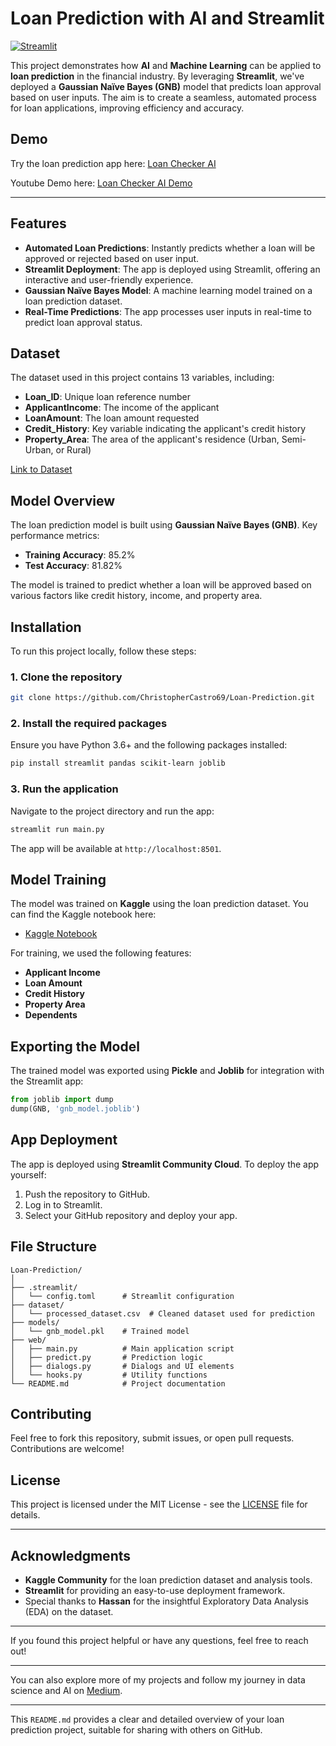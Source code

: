 
# Loan Prediction with AI and Streamlit

[![Streamlit](https://img.shields.io/badge/Streamlit-Loan_Prediction_App-brightgreen.svg)](https://loan-checker-ai.streamlit.app/)

This project demonstrates how **AI** and **Machine Learning** can be applied to **loan prediction** in the financial industry. By leveraging **Streamlit**, we've deployed a **Gaussian Naïve Bayes (GNB)** model that predicts loan approval based on user inputs. The aim is to create a seamless, automated process for loan applications, improving efficiency and accuracy.

## Demo

Try the loan prediction app here: [Loan Checker AI](https://loan-checker-ai.streamlit.app/)

Youtube Demo here: [Loan Checker AI Demo](https://www.youtube.com/watch?v=dQRW1WTRDTA&t=2s)

---

## Features
- **Automated Loan Predictions**: Instantly predicts whether a loan will be approved or rejected based on user input.
- **Streamlit Deployment**: The app is deployed using Streamlit, offering an interactive and user-friendly experience.
- **Gaussian Naïve Bayes Model**: A machine learning model trained on a loan prediction dataset.
- **Real-Time Predictions**: The app processes user inputs in real-time to predict loan approval status.
  
## Dataset

The dataset used in this project contains 13 variables, including:
- **Loan_ID**: Unique loan reference number
- **ApplicantIncome**: The income of the applicant
- **LoanAmount**: The loan amount requested
- **Credit_History**: Key variable indicating the applicant's credit history
- **Property_Area**: The area of the applicant's residence (Urban, Semi-Urban, or Rural)
  
[Link to Dataset](https://www.kaggle.com/datasets/bhavikjikadara/loan-status-prediction)

## Model Overview

The loan prediction model is built using **Gaussian Naïve Bayes (GNB)**. Key performance metrics:
- **Training Accuracy**: 85.2%
- **Test Accuracy**: 81.82%

The model is trained to predict whether a loan will be approved based on various factors like credit history, income, and property area.

## Installation

To run this project locally, follow these steps:

### 1. Clone the repository
```bash
git clone https://github.com/ChristopherCastro69/Loan-Prediction.git
```

### 2. Install the required packages
Ensure you have Python 3.6+ and the following packages installed:
```bash
pip install streamlit pandas scikit-learn joblib
```

### 3. Run the application
Navigate to the project directory and run the app:
```bash
streamlit run main.py
```
The app will be available at `http://localhost:8501`.

## Model Training

The model was trained on **Kaggle** using the loan prediction dataset. You can find the Kaggle notebook here:

- [Kaggle Notebook](https://www.kaggle.com/code/kaizn69/loan-status-prediction-and-model-deployment)

For training, we used the following features:
- **Applicant Income**
- **Loan Amount**
- **Credit History**
- **Property Area**
- **Dependents**

## Exporting the Model

The trained model was exported using **Pickle** and **Joblib** for integration with the Streamlit app:
```python
from joblib import dump
dump(GNB, 'gnb_model.joblib')
```

## App Deployment

The app is deployed using **Streamlit Community Cloud**. To deploy the app yourself:
1. Push the repository to GitHub.
2. Log in to Streamlit.
3. Select your GitHub repository and deploy your app.

## File Structure

```plaintext
Loan-Prediction/
│
├── .streamlit/
│   └── config.toml      # Streamlit configuration
├── dataset/
│   └── processed_dataset.csv  # Cleaned dataset used for prediction
├── models/
│   └── gnb_model.pkl    # Trained model
├── web/
│   ├── main.py          # Main application script
│   ├── predict.py       # Prediction logic
│   ├── dialogs.py       # Dialogs and UI elements
│   └── hooks.py         # Utility functions
└── README.md            # Project documentation
```

## Contributing

Feel free to fork this repository, submit issues, or open pull requests. Contributions are welcome!

## License

This project is licensed under the MIT License - see the [LICENSE](LICENSE) file for details.

---

## Acknowledgments

- **Kaggle Community** for the loan prediction dataset and analysis tools.
- **Streamlit** for providing an easy-to-use deployment framework.
- Special thanks to **Hassan** for the insightful Exploratory Data Analysis (EDA) on the dataset.

---

If you found this project helpful or have any questions, feel free to reach out!

---

You can also explore more of my projects and follow my journey in data science and AI on [Medium](https://medium.com/@christophercastro690).

---

This `README.md` provides a clear and detailed overview of your loan prediction project, suitable for sharing with others on GitHub.

